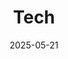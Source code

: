 ---
title: "Tech"
featured_image: "/images/bulb.jpg"
description: "Technical articles , tutorials and best practices"
date: 2025-05-21
draft: false
---